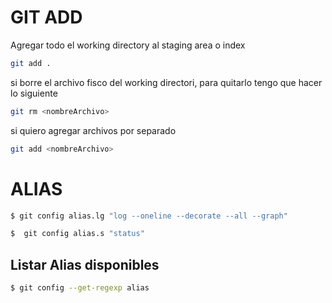 # GIT ADD
Agregar todo el working directory al staging area o index

```bash
git add .
```
si borre el archivo fisco del working directori, para quitarlo tengo que hacer lo siguiente
```bash
git rm <nombreArchivo>
```

si quiero agregar archivos por separado
```bash
git add <nombreArchivo>
```

# ALIAS

```bash
$ git config alias.lg "log --oneline --decorate --all --graph"
```

```bash
$  git config alias.s "status"
```
## Listar Alias disponibles
```bash
$ git config --get-regexp alias
```